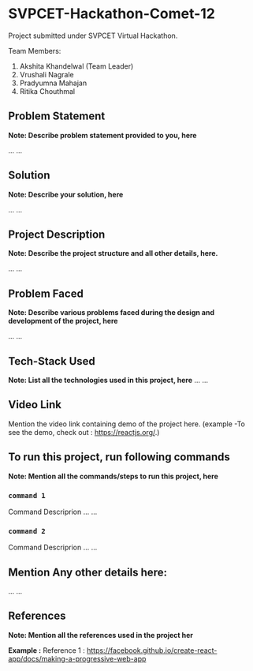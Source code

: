 # SVPCET-Hackathon-Comet-12

Project submitted under SVPCET Virtual Hackathon.

Team Members:
1. Akshita Khandelwal (Team Leader)
2. Vrushali Nagrale
3. Pradyumna Mahajan
4. Ritika Chouthmal
  
## Problem Statement

**Note: Describe problem statement provided to you, here**

...
...

## Solution

**Note: Describe your solution, here**

...
...

## Project Description

**Note: Describe the project structure and all other details, here.**

...
...

## Problem Faced

**Note: Describe various problems faced during the design and development of the project, here**

...
...

## Tech-Stack Used

**Note: List all the technologies used in this project, here**
...
...

## Video Link

Mention the video link containing demo of the project here.
(example -To see the demo, check out : https://reactjs.org/.)

## To run this project, run following commands

**Note: Mention all the commands/steps to run this project, here**

### `command 1`

Command Descriprion
...
...

### `command 2`

Command Descriprion
...
...

## Mention Any other details here:

...
...


## References

**Note: Mention all the references used in the project her**

**Example :**
Reference 1 : https://facebook.github.io/create-react-app/docs/making-a-progressive-web-app
